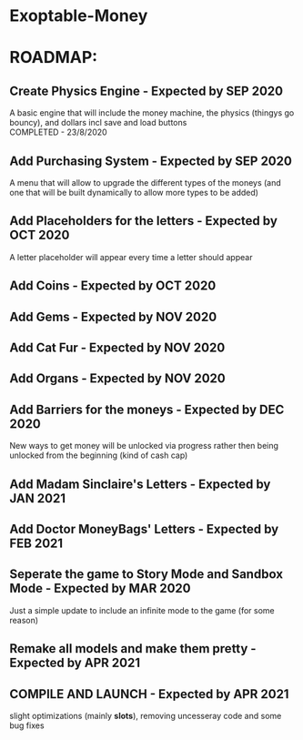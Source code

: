 # Exoptable-Money


# ROADMAP:

## Create Physics Engine - Expected by SEP 2020
A basic engine that will include the money machine, the physics (thingys go bouncy), 
and dollars incl save and load buttons\
COMPLETED - 23/8/2020


## Add Purchasing System - Expected by SEP 2020
A menu that will allow to upgrade the different types of the moneys (and one that will be built dynamically to allow more types to be added)


## Add Placeholders for the letters - Expected by OCT 2020
A letter placeholder will appear every time a letter should appear


## Add Coins - Expected by OCT 2020


## Add Gems - Expected by NOV 2020


## Add Cat Fur  - Expected by NOV 2020


## Add Organs  - Expected by NOV 2020


## Add Barriers for the moneys - Expected by DEC 2020
New ways to get money will be unlocked via progress rather then being unlocked from the beginning (kind of cash cap)


## Add Madam Sinclaire's Letters - Expected by JAN 2021


## Add Doctor MoneyBags' Letters - Expected by FEB 2021


## Seperate the game to Story Mode and Sandbox Mode - Expected by MAR 2020
Just a simple update to include an infinite mode to the game (for some reason)

## Remake all models and make them pretty - Expected by APR 2021


## COMPILE AND LAUNCH - Expected by APR 2021
slight optimizations (mainly __slots__), removing uncesseray code and some bug fixes